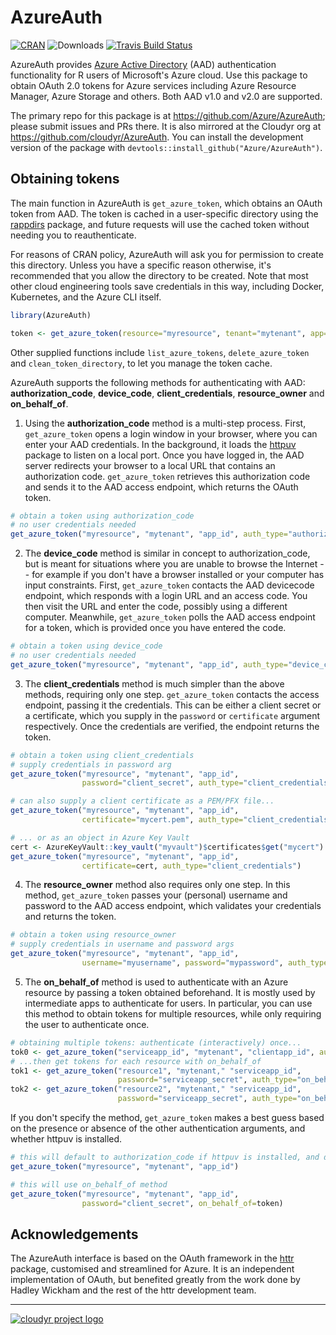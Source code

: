 # AzureAuth

[![CRAN](https://www.r-pkg.org/badges/version/AzureAuth)](https://cran.r-project.org/package=AzureAuth)
![Downloads](https://cranlogs.r-pkg.org/badges/AzureAuth)
[![Travis Build Status](https://travis-ci.org/Azure/AzureAuth.png?branch=master)](https://travis-ci.org/Azure/AzureAuth)

AzureAuth provides [Azure Active Directory](https://docs.microsoft.com/azure/active-directory/develop/) (AAD) authentication functionality for R users of Microsoft's Azure cloud. Use this package to obtain OAuth 2.0 tokens for Azure services including Azure Resource Manager, Azure Storage and others. Both AAD v1.0 and v2.0 are supported.

The primary repo for this package is at https://github.com/Azure/AzureAuth; please submit issues and PRs there. It is also mirrored at the Cloudyr org at https://github.com/cloudyr/AzureAuth. You can install the development version of the package with `devtools::install_github("Azure/AzureAuth")`.

## Obtaining tokens

The main function in AzureAuth is `get_azure_token`, which obtains an OAuth token from AAD. The token is cached in a user-specific directory using the [rappdirs](https://github.com/r-lib/rappdirs) package, and future requests will use the cached token without needing you to reauthenticate.

For reasons of CRAN policy, AzureAuth will ask you for permission to create this directory. Unless you have a specific reason otherwise, it's recommended that you allow the directory to be created. Note that most other cloud engineering tools save credentials in this way, including Docker, Kubernetes, and the Azure CLI itself.

```r
library(AzureAuth)

token <- get_azure_token(resource="myresource", tenant="mytenant", app="app_id", ...)
```

Other supplied functions include `list_azure_tokens`, `delete_azure_token` and `clean_token_directory`, to let you manage the token cache.

AzureAuth supports the following methods for authenticating with AAD: **authorization_code**, **device_code**, **client_credentials**, **resource_owner** and **on_behalf_of**.

1. Using the **authorization_code** method is a multi-step process. First, `get_azure_token` opens a login window in your browser, where you can enter your AAD credentials. In the background, it loads the [httpuv](https://github.com/rstudio/httpuv) package to listen on a local port. Once you have logged in, the AAD server redirects your browser to a local URL that contains an authorization code. `get_azure_token` retrieves this authorization code and sends it to the AAD access endpoint, which returns the OAuth token.

```r
# obtain a token using authorization_code
# no user credentials needed
get_azure_token("myresource", "mytenant", "app_id", auth_type="authorization_code")
```

2. The **device_code** method is similar in concept to authorization_code, but is meant for situations where you are unable to browse the Internet -- for example if you don't have a browser installed or your computer has input constraints. First, `get_azure_token` contacts the AAD devicecode endpoint, which responds with a login URL and an access code. You then visit the URL and enter the code, possibly using a different computer. Meanwhile, `get_azure_token` polls the AAD access endpoint for a token, which is provided once you have entered the code.

```r
# obtain a token using device_code
# no user credentials needed
get_azure_token("myresource", "mytenant", "app_id", auth_type="device_code")
```

3. The **client_credentials** method is much simpler than the above methods, requiring only one step. `get_azure_token` contacts the access endpoint, passing it the credentials. This can be either a client secret or a certificate, which you supply in the `password` or `certificate` argument respectively. Once the credentials are verified, the endpoint returns the token.

```r
# obtain a token using client_credentials
# supply credentials in password arg
get_azure_token("myresource", "mytenant", "app_id",
                password="client_secret", auth_type="client_credentials")

# can also supply a client certificate as a PEM/PFX file...
get_azure_token("myresource", "mytenant", "app_id",
                certificate="mycert.pem", auth_type="client_credentials")

# ... or as an object in Azure Key Vault
cert <- AzureKeyVault::key_vault("myvault")$certificates$get("mycert")
get_azure_token("myresource", "mytenant", "app_id",
                certificate=cert, auth_type="client_credentials")
```

4. The **resource_owner** method also requires only one step. In this method, `get_azure_token` passes your (personal) username and password to the AAD access endpoint, which validates your credentials and returns the token.

```r
# obtain a token using resource_owner
# supply credentials in username and password args
get_azure_token("myresource", "mytenant", "app_id",
                username="myusername", password="mypassword", auth_type="resource_owner")
```

5. The **on_behalf_of** method is used to authenticate with an Azure resource by passing a token obtained beforehand. It is mostly used by intermediate apps to authenticate for users. In particular, you can use this method to obtain tokens for multiple resources, while only requiring the user to authenticate once.

```r
# obtaining multiple tokens: authenticate (interactively) once...
tok0 <- get_azure_token("serviceapp_id", "mytenant", "clientapp_id", auth_type="authorization_code")
# ...then get tokens for each resource with on_behalf_of
tok1 <- get_azure_token("resource1", "mytenant," "serviceapp_id",
                        password="serviceapp_secret", auth_type="on_behalf_of", on_behalf_of=tok0)
tok2 <- get_azure_token("resource2", "mytenant," "serviceapp_id",
                        password="serviceapp_secret", auth_type="on_behalf_of", on_behalf_of=tok0)
```

If you don't specify the method, `get_azure_token` makes a best guess based on the presence or absence of the other authentication arguments, and whether httpuv is installed.

```r
# this will default to authorization_code if httpuv is installed, and device_code if not
get_azure_token("myresource", "mytenant", "app_id")

# this will use on_behalf_of method
get_azure_token("myresource", "mytenant", "app_id",
                password="client_secret", on_behalf_of=token)
```

## Acknowledgements

The AzureAuth interface is based on the OAuth framework in the [httr](https://github.com/r-lib/httr) package, customised and streamlined for Azure. It is an independent implementation of OAuth, but benefited greatly from the work done by Hadley Wickham and the rest of the httr development team.

---
[![cloudyr project logo](https://i.imgur.com/JHS98Y7.png)](https://github.com/cloudyr)

